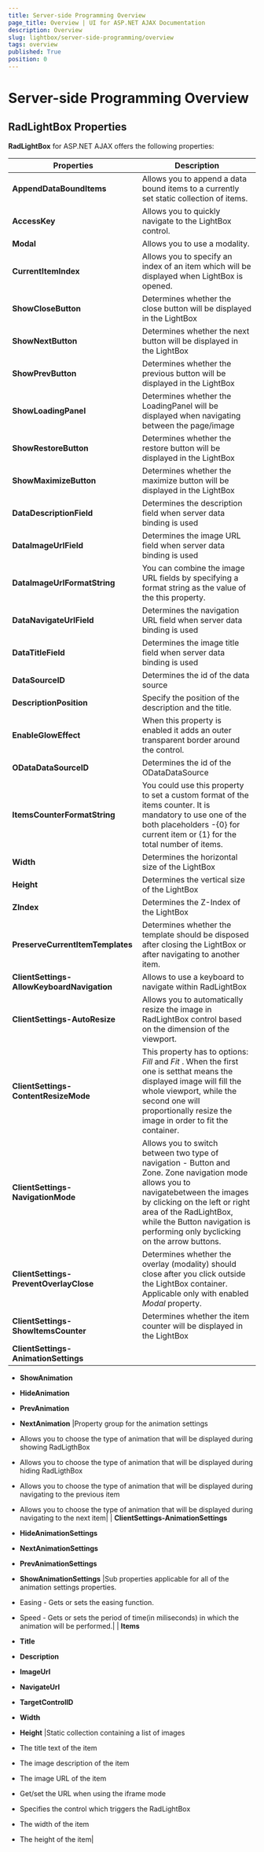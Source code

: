 ```yaml
---
title: Server-side Programming Overview
page_title: Overview | UI for ASP.NET AJAX Documentation
description: Overview
slug: lightbox/server-side-programming/overview
tags: overview
published: True
position: 0
---
```


# Server-side Programming Overview



## RadLightBox Properties

__RadLightBox__ for ASP.NET AJAX offers the following properties:


| Properties | Description |
| ------ | ------ |
| __AppendDataBoundItems__ |Allows you to append a data bound items to a currently set static collection of items.|
| __AccessKey__ |Allows you to quickly navigate to the LightBox control.|
| __Modal__ |Allows you to use a modality.|
| __CurrentItemIndex__ |Allows you to specify an index of an item which will be displayed when LightBox is opened.|
| __ShowCloseButton__ |Determines whether the close button will be displayed in the LightBox|
| __ShowNextButton__ |Determines whether the next button will be displayed in the LightBox|
| __ShowPrevButton__ |Determines whether the previous button will be displayed in the LightBox|
| __ShowLoadingPanel__ |Determines whether the LoadingPanel will be displayed when navigating between the page/image|
| __ShowRestoreButton__ |Determines whether the restore button will be displayed in the LightBox|
| __ShowMaximizeButton__ |Determines whether the maximize button will be displayed in the LightBox|
| __DataDescriptionField__ |Determines the description field when server data binding is used|
| __DataImageUrlField__ |Determines the image URL field when server data binding is used|
| __DataImageUrlFormatString__ |You can combine the image URL fields by specifying a format string as the value of the this property.|
| __DataNavigateUrlField__ |Determines the navigation URL field when server data binding is used|
| __DataTitleField__ |Determines the image title field when server data binding is used|
| __DataSourceID__ |Determines the id of the data source|
| __DescriptionPosition__ |Specify the position of the description and the title.|
| __EnableGlowEffect__ |When this property is enabled it adds an outer transparent border around the control.|
| __ODataDataSourceID__ |Determines the id of the ODataDataSource|
| __ItemsCounterFormatString__ |You could use this property to set a custom format of the items counter. It is mandatory to use one of the both placeholders -{0} for current item or {1} for the total number of items.|
| __Width__ |Determines the horizontal size of the LightBox|
| __Height__ |Determines the vertical size of the LightBox|
| __ZIndex__ |Determines the Z-Index of the LightBox|
| __PreserveCurrentItemTemplates__ |Determines whether the template should be disposed after closing the LightBox or after navigating to another item.|
| __ClientSettings-AllowKeyboardNavigation__ |Allows to use a keyboard to navigate within RadLightBox|
| __ClientSettings-AutoResize__ |Allows you to automatically resize the image in RadLightBox control based on the dimension of the viewport.|
| __ClientSettings-ContentResizeMode__ |This property has to options: *Fill* and *Fit* . When the first one is setthat means the displayed image will fill the whole viewport, while the second one will proportionally resize the image in order to fit the container.|
| __ClientSettings-NavigationMode__ |Allows you to switch between two type of navigation - Button and Zone. Zone navigation mode allows you to navigatebetween the images by clicking on the left or right area of the RadLightBox, while the Button navigation is performing only byclicking on the arrow buttons.|
| __ClientSettings-PreventOverlayClose__ |Determines whether the overlay (modality) should close after you click outside the LightBox container. Applicable only with enabled *Modal* property.|
| __ClientSettings-ShowItemsCounter__ |Determines whether the item counter will be displayed in the LightBox|
| __ClientSettings-AnimationSettings__ 

*  __ShowAnimation__ 

*  __HideAnimation__ 

*  __PrevAnimation__ 

*  __NextAnimation__ |Property group for the animation settings

* Allows you to choose the type of animation that will be displayed during showing RadLigthBox

* Allows you to choose the type of animation that will be displayed during hiding RadLigthBox

* Allows you to choose the type of animation that will be displayed during navigating to the previous item

* Allows you to choose the type of animation that will be displayed during navigating to the next item|
| __ClientSettings-AnimationSettings__ 

*  __HideAnimationSettings__ 

*  __NextAnimationSettings__ 

*  __PrevAnimationSettings__ 

*  __ShowAnimationSettings__ |Sub properties applicable for all of the animation settings properties.

* Easing - Gets or sets the easing function.

* Speed - Gets or sets the period of time(in miliseconds) in which the animation will be performed.|
| __Items__ 

*  __Title__ 

*  __Description__ 

*  __ImageUrl__ 

*  __NavigateUrl__ 

*  __TargetControlID__ 

*  __Width__ 

*  __Height__ |Static collection containing a list of images

* The title text of the item

* The image description of the item

* The image URL of the item

* Get/set the URL when using the iframe mode

* Specifies the control which triggers the RadLightBox

* The width of the item

* The height of the item|
